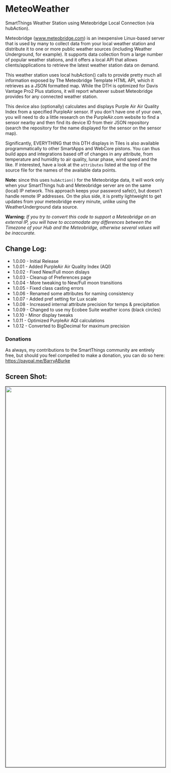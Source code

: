 # MeteoWeather
SmartThings Weather Station using Meteobridge Local Connection (via hubAction).

Meteobridge (www.meteobridge.com) is an inexpensive Linux-based server that is used by many to collect data from your local weather station and distribute it to one or more public weather sources (including Weather Underground, for example). It supports data collection from a large number of popular weather stations, and it offers a local API that allows clients/applications to retrieve the latest weather station data on demand.

This weather station uses local hubAction() calls to provide pretty much all information exposed by The Meteobridge Template HTML API, which it retrieves as a JSON formatted map. While the DTH is optimized for Davis Vantage Pro2 Plus stations, it will report whatever subset Meteobridge provides for any connected weather station.

This device also (optionally) calculates and displays Purple Air Air Quality Index from a specified PurpleAir sensor. If you don't have one of your own, you will need to do a little research on the PurpleAir.com website to find a sensor nearby and then find its device ID from their JSON repository (search the repository for the name displayed for the sensor on the sensor map).

Significantly, EVERYTHING that this DTH displays in Tiles is also available programmatically to other SmartApps and WebCore pistons. You can thus build apps and integrations based off of changes in any attribute, from temperature and humidity to air quality, lunar phase, wind speed and the like. If interested, have a look at the `attributes` listed at the top of the source file for the names of the available data points.

**Note:** since this uses `hubAction()` for the Meteobridge data, it will work only when your SmartThings hub and Meteobridge server are on the same (local) IP network. This approach keeps your password safe(r), but doesn't handle remote IP addresses. On the plus side, it is pretty lightweight to get updates from your meteobridge every minute, unlike using the WeatherUnderground data source.

**Warning:** *If you try to convert this code to support a Meteobridge on an external IP, you will have to accomodate any differences between the Timezone of your Hub and the Meteobridge, otherwise several values will be inaccurate.*

## Change Log:
*	1.0.00 - Initial Release
*	1.0.01 - Added PurpleAir Air Quality Index (AQI)
*	1.0.02 - Fixed New/Full moon dislays
*	1.0.03 - Cleanup of Preferences page
*	1.0.04 - More tweaking to New/Full moon transitions
*	1.0.05 - Fixed class casting errors
*	1.0.06 - Renamed some attributes for naming consistency
*	1.0.07 - Added pref setting for Lux scale
*	1.0.08 - Increased internal attribute precision for temps & precipitation
*	1.0.09 - Changed to use my Ecobee Suite weather icons (black circles)
*	1.0.10 - Minor display tweaks
*	1.0.11 - Optimized PurpleAir AQI calculations
*	1.0.12 - Converted to BigDecimal for maximum precision

### Donations
As always, my contributions to the SmartThings community are entirely free, but should you feel compelled to make a donation, you can do so here: https://paypal.me/BarryABurke

## Screen Shot:
<img src="https://raw.githubusercontent.com/SANdood/MeteoWeather/master/images/MeteoWeatherStation.png" border="1" height="1200" /> 
